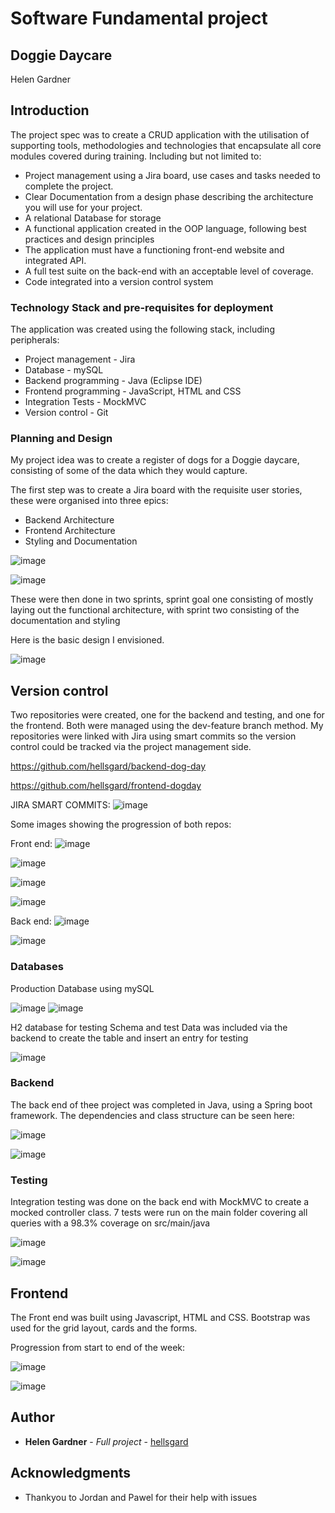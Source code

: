 
# Software Fundamental project
## Doggie Daycare


Helen Gardner

## Introduction

The project spec was to create a CRUD application with the utilisation of supporting tools, methodologies and technologies that encapsulate all core modules covered during training.
Including but not limited to:
 * Project management using a Jira board, use cases and tasks needed to complete the project.
 * Clear Documentation from a design phase describing the architecture you will use for your project.
 * A relational Database for storage
 * A functional application created in the OOP language, following best practices and design principles
 * The application must have a functioning front-end website and integrated API.
 * A full test suite on the back-end with an acceptable level of coverage.
 * Code integrated into a version control system

### Technology Stack and pre-requisites for deployment

The application was created using the following stack, including peripherals:
* Project management - Jira
* Database - mySQL
* Backend programming - Java (Eclipse IDE)
* Frontend programming - JavaScript, HTML and CSS
* Integration Tests - MockMVC
* Version control - Git


### Planning and Design

My project idea was to create a register of dogs for a Doggie daycare, consisting of some of the data which they would capture.

The first step was to create a Jira board with the requisite user stories, these were organised into three epics:
* Backend Architecture
* Frontend Architecture
* Styling and Documentation

![image](https://user-images.githubusercontent.com/85687000/146375982-fe325dcc-7ffc-487e-bea7-7528ad96becb.png)

![image](https://user-images.githubusercontent.com/85687000/146376080-9b7b3342-9272-4aa9-a22d-b608ca037780.png)


These were then done in two sprints, sprint goal one consisting of mostly laying out the functional architecture, with sprint two consisting of the documentation and styling


Here is the basic design I envisioned.

![image](https://user-images.githubusercontent.com/85687000/146376118-31ea1726-4514-445b-b49c-68b0df496f32.png)

## Version control

Two repositories were created, one for the backend and testing, and one for the frontend.
Both were managed using the dev-feature branch method.
My repositories were linked with Jira using smart commits so the version control could be tracked via the project management side.

https://github.com/hellsgard/backend-dog-day

https://github.com/hellsgard/frontend-dogday

JIRA SMART COMMITS:
![image](https://user-images.githubusercontent.com/85687000/146377561-32776908-895c-4583-89fa-0c3dfaff749c.png)


Some images showing the progression of both repos:

Front end:
![image](https://user-images.githubusercontent.com/85687000/146376282-1d0029b4-be93-47fc-bd3b-a95ef1381334.png)

![image](https://user-images.githubusercontent.com/85687000/146376511-7682bdd0-2d37-4195-9bd4-7f80401121ff.png)

![image](https://user-images.githubusercontent.com/85687000/146376733-f74eb335-bf7b-44b5-b2e2-7a5a9e60bfdf.png)

![image](https://user-images.githubusercontent.com/85687000/146376755-5da9bbf0-4cbe-435b-9b7b-6e41ea6e9cd1.png)



Back end:
![image](https://user-images.githubusercontent.com/85687000/146376473-c8842b21-63cb-4084-84e1-66f4141cdf5a.png)

![image](https://user-images.githubusercontent.com/85687000/146376617-5e864aa4-b6e6-4c4d-8c00-477d84fca794.png)





### Databases 

Production Database using mySQL

![image](https://user-images.githubusercontent.com/85687000/146376862-fbbbf0cd-ed66-43df-a686-d0ba830cdcf5.png)
![image](https://user-images.githubusercontent.com/85687000/146376890-a2423a7a-0969-4f41-a2ef-cd64ee135325.png)


H2 database for testing
Schema and test Data was included via the backend to create the table and insert an entry for testing

![image](https://user-images.githubusercontent.com/85687000/146377001-b63c0992-4a96-452c-9974-6927e127473c.png)


### Backend 
The back end of thee project was completed in Java, using a Spring boot framework.
The dependencies and class structure can be seen here:

![image](https://user-images.githubusercontent.com/85687000/146377052-e9db772c-db36-485f-842c-f9aaaee8d73a.png)

![image](https://user-images.githubusercontent.com/85687000/146377083-9d03433e-35a2-49f0-ae8e-957e41a7c10f.png)

### Testing

Integration testing was done on the back end with MockMVC to create a mocked controller class.
7 tests were run on the main folder covering all queries with a 98.3% coverage on src/main/java

![image](https://user-images.githubusercontent.com/85687000/146377156-c8824408-0661-4b92-8b7a-806e009d0360.png)

![image](https://user-images.githubusercontent.com/85687000/146377179-564acba5-3921-428d-a5df-1b0c16b6a7f4.png)


## Frontend

The Front end was built using Javascript, HTML and CSS.
Bootstrap was used for the grid layout, cards and the forms.

Progression from start to end of the week:

![image](https://user-images.githubusercontent.com/85687000/146377205-62638e41-802e-4c7f-b441-1e3fc1cbe92b.png)

![image](https://user-images.githubusercontent.com/85687000/146377393-afceb55f-9ae6-498e-8661-592d3cd2c0c8.png)





## Author

* **Helen Gardner** - *Full project* - [hellsgard](https://github.com/hellsgard)

## Acknowledgments

* Thankyou to Jordan and Pawel for their help with issues



